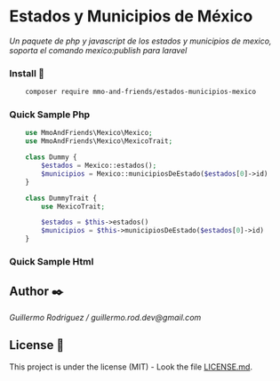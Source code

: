 # Estados y Municipios de México

_Un paquete de php y javascript de los estados y municipios de mexico, soporta el comando mexico:publish para laravel_


### Install 🔧

```bash
    composer require mmo-and-friends/estados-municipios-mexico
```

### Quick Sample Php

```php
    use MmoAndFriends\Mexico\Mexico;
    use MmoAndFriends\Mexico\MexicoTrait;

    class Dummy {
        $estados = Mexico::estados();
        $municipios = Mexico::municipiosDeEstado($estados[0]->id)
    }

    class DummyTrait {
        use MexicoTrait;

        $estados = $this->estados()
        $municipios = $this->municipiosDeEstado($estados[0]->id)
    }
```

### Quick Sample Html

## Author ✒️

_Guillermo Rodriguez / guillermo.rod.dev@gmail.com_

## License 📄

This project is under the license (MIT) - Look the file [LICENSE.md](LICENSE.md).